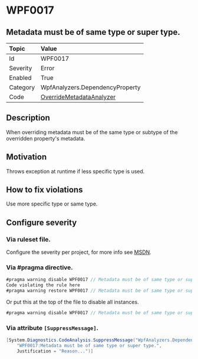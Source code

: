 # WPF0017
## Metadata must be of same type or super type.

| Topic    | Value
| :--      | :--
| Id       | WPF0017
| Severity | Error
| Enabled  | True
| Category | WpfAnalyzers.DependencyProperty
| Code     | [OverrideMetadataAnalyzer]([OverrideMetadataAnalyzer](https://github.com/DotNetAnalyzers/WpfAnalyzers/blob/master/WpfAnalyzers/Analyzers/OverrideMetadataAnalyzer.cs))

## Description

When overriding metadata must be of the same type or subtype of the overridden property's metadata.

## Motivation

Throws exception at runtime if less specific type is used.

## How to fix violations

Use more specific type or same type.

<!-- start generated config severity -->
## Configure severity

### Via ruleset file.

Configure the severity per project, for more info see [MSDN](https://msdn.microsoft.com/en-us/library/dd264949.aspx).

### Via #pragma directive.
```C#
#pragma warning disable WPF0017 // Metadata must be of same type or super type.
Code violating the rule here
#pragma warning restore WPF0017 // Metadata must be of same type or super type.
```

Or put this at the top of the file to disable all instances.
```C#
#pragma warning disable WPF0017 // Metadata must be of same type or super type.
```

### Via attribute `[SuppressMessage]`.

```C#
[System.Diagnostics.CodeAnalysis.SuppressMessage("WpfAnalyzers.DependencyProperty", 
    "WPF0017:Metadata must be of same type or super type.", 
    Justification = "Reason...")]
```
<!-- end generated config severity -->